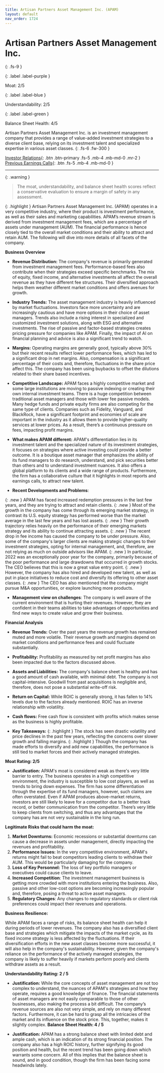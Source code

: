 ```yaml
---
title: Artisan Partners Asset Management Inc. (APAM)
layout: default
nav_order: 1724
---
```


# Artisan Partners Asset Management Inc.
{: .fs-9 }

{: .label .label-purple }

Moat: 2/5

{: .label .label-blue }

Understandability: 2/5

{: .label .label-green }

Balance Sheet Health: 4/5

Artisan Partners Asset Management Inc. is an investment management company that provides a range of value-added investment strategies to a diverse client base, relying on its investment talent and specialized expertise in various asset classes.
{: .fs-6 .fw-300 }

[Investor Relations](https://www.google.com/search?q=APAM+investor+relations){: .btn .btn-primary .fs-5 .mb-4 .mb-md-0 .mr-2 }
[Previous Earnings Calls](https://discountingcashflows.com/company/APAM/transcripts/){: .btn .fs-5 .mb-4 .mb-md-0 }

---

{: .warning }
>The moat, understandability, and balance sheet health scores reflect a conservative evaluation to ensure a margin of safety in any assessment.



{: .highlight }
Artisan Partners Asset Management Inc. (APAM) operates in a very competitive industry, where their product is investment performance, as well as their sales and marketing capabilities.
APAM’s revenue stream is derived from investment management fees, which are a percentage of assets under management (AUM). The financial performance is hence closely tied to the overall market conditions and their ability to attract and retain AUM. The following will dive into more details of all facets of the company.

**Business Overview**

*   **Revenue Distribution:** The company's revenue is primarily generated from investment management fees. Performance-based fees also contribute when their strategies exceed specific benchmarks. The mix of equity, fixed income, and alternative investments all affect the overall revenue as they have different fee structures. Their diversified approach helps them weather different market conditions and offers avenues for growth.

*   **Industry Trends:** The asset management industry is heavily influenced by market fluctuations. Investors face more uncertainty and are increasingly cautious and have more options in their choice of asset managers. Trends also include a rising interest in specialized and customized investment solutions, along with ESG and alternative investments. The rise of passive and factor-based strategies creates pricing pressure for companies like APAM. Finally, the impact of AI on financial planning and advice is also a significant trend to watch.

*   **Margins:** Operating margins are generally good, typically above 30% but their recent results reflect lower performance fees, which has led to a significant drop in net margins. Also, compensation is a significant percentage of their costs and, therefore, fluctuations in the share price affect this. The company has been using buybacks to offset the dilutions related to their share based incentives.

*   **Competitive Landscape:** APAM faces a highly competitive market and some large institutions are moving to passive indexing or creating their own internal investment teams. There is a huge competition between traditional asset managers and those with lower fee passive models. Many hedge funds and private equity firms are also competing for the same type of clients. Companies such as Fidelity, Vanguard, and BlackRock, have a significant footprint and economies of scale are important in the industry as it allows them to provide higher-quality services at lower prices. As a result, there’s a continuous pressure on fees, impacting profit margins.

*   **What makes APAM different:** APAM's differentiation lies in its investment talent and the specialized nature of its investment strategies, it focuses on strategies where active investing could provide a better outcome. It is a boutique asset manager that emphasizes the ability of its fund managers to do research, understand, and pick securities better than others and to understand investment nuances. It also offers a global platform to its clients and a wide range of products. Furthermore, the firm has a collaborative culture that it highlights in most reports and earnings calls, to attract new talent.

*   **Recent Developments and Problems**:

{: .new }
APAM has faced increased redemption pressures in the last few years, and they are trying to attract and retain clients.
{: .new }
Most of the growth in the company has come through its emerging market strategy, in contrast its U.S. equity strategy has performed worse than the market average in the last few years and has lost assets.
{: .new }
Their growth trajectory relies heavily on the performance of their emerging markets strategy and its ability to continue attracting assets.
{: .new }
The recent drop in fee income has caused the company to be under pressure. Also, some of the company's larger clients are making strategic changes to their investment strategies, opting for internal management, and, therefore, are not relying as much on outside advisors like APAM.
{: .new }
In particular, 2022 was an exceptionally poor year for the company, primarily because of the poor performance and large drawdowns that occurred in growth stocks. The CEO believes that this is now a great value entry point.
{: .new }
However, the company has also hired and developed new talent, as well as put in place initiatives to reduce cost and diversify its offering to other asset classes.
{: .new }
The CEO has also mentioned that the company might pursue M&A opportunities, or explore launching more products.
*  **Management view on challenges**:
     The company is well aware of the current environment that is hurting their revenues. However, they are confident in their teams abilities to take advantages of opportunities and find new ways to create value and grow their business.

**Financial Analysis**

*   **Revenue Trends:** Over the past years the revenue growth has remained muted and more volatile. Their revenue growth and margins depend on market conditions and performance fees and could fluctuate substantially.

*   **Profitability:** Profitability as measured by net profit margins has also been impacted due to the factors discussed above.

*   **Assets and Liabilities:** The company's balance sheet is healthy and has a good amount of cash available, with minimal debt. The company is not capital-intensive. Goodwill from past acquisitions is negligible and, therefore, does not pose a substantial write-off risk.

*   **Return on Capital:** While ROIC is generally strong, it has fallen to 14% levels due to the factors already mentioned. ROIC has an inverse relationship with volatility.

*  **Cash flows:** Free cash flow is consistent with profits which makes sense as the business is highly profitable.

*   **Key Takeaways:**
{: .highlight }
The stock has seen drastic volatility and price declines in the past few years, reflecting the concerns over slower growth and falling margins.
{: .highlight }
Though the company has made efforts to diversify and add new capabilities, the performance is still tied to market forces and their actively managed strategies.
   

**Moat Rating: 2/5**

*   **Justification:** APAM's moat is considered weak as there's very little barrier to entry. The business operates in a high competitive environment, the industry is susceptible to low cost players, as well as trends to bring down expenses. The firm has some differentiation through the expertise of its fund managers, however, such claims are often overstated. Even if APAM produces above-market returns, investors are still likely to leave for a competitor due to a better track record, or better communication from the competitor. There’s very little to keep clients from switching, and thus any advantages that the company has are not very sustainable in the long run.

**Legitimate Risks that could harm the moat:**

1.  **Market Downturns:** Economic recessions or substantial downturns can cause a decrease in assets under management, directly impacting the revenues and profitability.
2.  **Performance Issues:** In the very competitive environment, APAM's returns might fail to beat competitors leading clients to withdraw their AUM. This would be particularly damaging for the company.
3.  **Loss of Key Personnel:** The loss of key portfolio managers or executives could cause clients to leave.
4.  **Increased Competition**: The investment management business is getting more crowded with more institutions entering the business. Also, passive and other low-cost options are becoming increasingly popular and, therefore, posing a threat to active asset managers.
5.  **Regulatory Changes**: Any changes to regulatory standards or client risk preferences could impact their revenues and operations.

**Business Resilience:**

While APAM faces a range of risks, its balance sheet health can help it during periods of lower revenues. The company also has a diversified client base and strategies which mitigate the impacts of the market cycle, as its fixed income strategy is less affected by the fluctuations. If their diversification efforts in the new asset classes become more successful, it will also help in the company's sustainability. However, given the company's reliance on the performance of the actively managed strategies, the company is likely to suffer heavily if markets perform poorly and clients withdraw assets as a result.

**Understandability Rating: 2 / 5**

*   **Justification:** While the core concepts of asset management are not too complex to understand, the nuances of APAM's strategies and how they operate, requires a good knowledge of finance. The financial statements of asset managers are not easily comparable to those of other businesses, also making the process a bit difficult. The company’s revenue sources are also not very simple, and rely on many different factors. Furthermore, it can be hard to grasp all the intricacies of the market and its influence on the stock price. This, together, makes it slightly complex.
**Balance Sheet Health: 4 / 5**

*   **Justification:** APAM has a strong balance sheet with limited debt and ample cash, which is an indication of its strong financial position. The company also has a high ROIC history, further signifying its good position and health, but the recent trend has been going down which warrants some concern. All of this implies that the balance sheet is sound, and in good condition, though the firm has been facing some headwinds lately.
